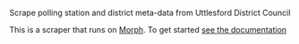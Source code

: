 Scrape polling station and district meta-data from Uttlesford District Council

This is a scraper that runs on [Morph](https://morph.io). To get started [see the documentation](https://morph.io/documentation)
